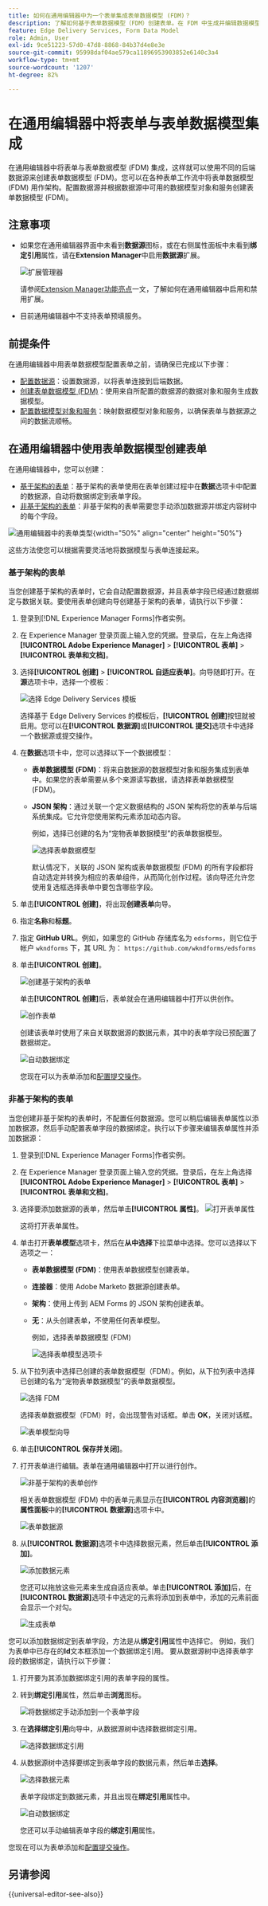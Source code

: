 ```yaml
---
title: 如何在通用编辑器中为一个表单集成表单数据模型 (FDM)？
description: 了解如何基于表单数据模型（FDM）创建表单。在 FDM 中生成并编辑数据模型对象的样本数据。
feature: Edge Delivery Services, Form Data Model
role: Admin, User
exl-id: 9ce51223-57d0-47d8-8868-84b37d4e8e3e
source-git-commit: 95998daf04ae579ca11896953903852e6140c3a4
workflow-type: tm+mt
source-wordcount: '1207'
ht-degree: 82%

---
```


# 在通用编辑器中将表单与表单数据模型集成

在通用编辑器中将表单与表单数据模型 (FDM) 集成，这样就可以使用不同的后端数据源来创建表单数据模型 (FDM)。您可以在各种表单工作流中将表单数据模型 (FDM) 用作架构。配置数据源并根据数据源中可用的数据模型对象和服务创建表单数据模型 (FDM)。

## 注意事项

* 如果您在通用编辑器界面中未看到&#x200B;**数据源**&#x200B;图标，或在右侧属性面板中未看到&#x200B;**绑定引用**&#x200B;属性，请在&#x200B;**Extension Manager**&#x200B;中启用&#x200B;**数据源**&#x200B;扩展。

  ![扩展管理器](/help/edge/docs/forms/universal-editor/assets/extension-manager.png)

  请参阅[Extension Manager功能亮点](https://developer.adobe.com/uix/docs/extension-manager/feature-highlights/#enablingdisabling-extensions)一文，了解如何在通用编辑器中启用和禁用扩展。

* 目前通用编辑器中不支持表单预填服务。

## 前提条件

在通用编辑器中用表单数据模型配置表单之前，请确保已完成以下步骤：

* [配置数据源](/help/forms/configure-data-sources.md)：设置数据源，以将表单连接到后端数据。
* [创建表单数据模型 (FDM)](/help/forms/create-form-data-models.md)：使用来自所配置的数据源的数据对象和服务生成数据模型。
* [配置数据模型对象和服务](/help/forms/work-with-form-data-model.md)：映射数据模型对象和服务，以确保表单与数据源之间的数据流顺畅。

## 在通用编辑器中使用表单数据模型创建表单

在通用编辑器中，您可以创建：

* [基于架构的表单](#schema-based-form)：基于架构的表单使用在表单创建过程中在&#x200B;**数据**&#x200B;选项卡中配置的数据源，自动将数据绑定到表单字段。
* [非基于架构的表单](#non-schema-based-form)：非基于架构的表单需要您手动添加数据源并绑定内容树中的每个字段。

![通用编辑器中的表单类型](/help/edge/docs/forms/universal-editor/assets/form-types.png){width="50%" align="center" height="50%"}

这些方法使您可以根据需要灵活地将数据模型与表单连接起来。

### 基于架构的表单

当您创建基于架构的表单时，它会自动配置数据源，并且表单字段已经通过数据绑定与数据关联。要使用表单创建向导创建基于架构的表单，请执行以下步骤：

1. 登录到[!DNL Experience Manager Forms]作者实例。
1. 在 Experience Manager 登录页面上输入您的凭据。登录后，在左上角选择&#x200B;**[!UICONTROL Adobe Experience Manager]** > **[!UICONTROL 表单]** > **[!UICONTROL 表单和文档]**。
1. 选择&#x200B;**[!UICONTROL 创建]** > **[!UICONTROL 自适应表单]**。向导随即打开。在&#x200B;**源**&#x200B;选项卡中，选择一个模板：

   ![选择 Edge Delivery Services 模板](/help/edge/assets/create-eds-forms.png)

   选择基于 Edge Delivery Services 的模板后，**[!UICONTROL 创建]**&#x200B;按钮就被启用。您可以在&#x200B;**[!UICONTROL 数据源]**&#x200B;或&#x200B;**[!UICONTROL 提交]**&#x200B;选项卡中选择一个数据源或提交操作。

1. 在&#x200B;**数据**&#x200B;选项卡中，您可以选择以下一个数据模型：

   * **表单数据模型 (FDM)**：将来自数据源的数据模型对象和服务集成到表单中。如果您的表单需要从多个来源读写数据，请选择表单数据模型 (FDM)。

   * **JSON 架构**：通过关联一个定义数据结构的 JSON 架构将您的表单与后端系统集成。它允许您使用架构元素添加动态内容。

     例如，选择已创建的名为“宠物表单数据模型”的表单数据模型。

     ![选择表单数据模型](/help/edge/docs/forms/universal-editor/assets/select-petstore-form-data-model.png)


     默认情况下，关联的 JSON 架构或表单数据模型 (FDM) 的所有字段都将自动选定并转换为相应的表单组件，从而简化创作过程。该向导还允许您使用复选框选择表单中要包含哪些字段。

1. 单击&#x200B;**[!UICONTROL 创建]**，将出现&#x200B;**创建表单**&#x200B;向导。
1. 指定&#x200B;**名称**&#x200B;和&#x200B;**标题**。
1. 指定 **GitHub URL**。例如，如果您的 GitHub 存储库名为 `edsforms`，则它位于帐户 `wkndforms` 下，其 URL 为：
   `https://github.com/wkndforms/edsforms`
1. 单击&#x200B;**[!UICONTROL 创建]**。

   ![创建基于架构的表单](/help/edge/docs/forms/universal-editor/assets/create-schema-based-form.png)

   单击&#x200B;**[!UICONTROL 创建]**&#x200B;后，表单就会在通用编辑器中打开以供创作。

   ![创作表单](/help/edge/docs/forms/universal-editor/assets/schema-based-form-in-ue.png)

   创建该表单时使用了来自关联数据源的数据元素，其中的表单字段已预配置了数据绑定。

   ![自动数据绑定](/help/edge/docs/forms/universal-editor/assets/schema-based-form-data-binding.png)

   您现在可以为表单添加和[配置提交操作](/help/edge/docs/forms/universal-editor/submit-action.md)。

### 非基于架构的表单

当您创建非基于架构的表单时，不配置任何数据源。您可以稍后编辑表单属性以添加数据源，然后手动配置表单字段的数据绑定。执行以下步骤来编辑表单属性并添加数据源：

1. 登录到[!DNL Experience Manager Forms]作者实例。
1. 在 Experience Manager 登录页面上输入您的凭据。登录后，在左上角选择&#x200B;**[!UICONTROL Adobe Experience Manager]** > **[!UICONTROL 表单]** > **[!UICONTROL 表单和文档]**。
1. 选择要添加数据源的表单，然后单击&#x200B;**[!UICONTROL 属性]**。
   ![打开表单属性](/help/edge/docs/forms/universal-editor/assets/non-schema-based-edit-properties.png)

   这将打开表单属性。
1. 单击打开&#x200B;**表单模型**&#x200B;选项卡，然后在&#x200B;**从中选择**&#x200B;下拉菜单中选择。您可以选择以下选项之一：

   * **表单数据模型 (FDM)**：使用表单数据模型创建表单。
   * **连接器**：使用 Adobe Marketo 数据源创建表单。
   * **架构**：使用上传到 AEM Forms 的 JSON 架构创建表单。
   * **无**：从头创建表单，不使用任何表单模型。

     例如，选择表单数据模型 (FDM)

     ![选择表单模型选项卡](/help/edge/docs/forms/universal-editor/assets/select-form-model.png)

1. 从下拉列表中选择已创建的表单数据模型（FDM）。例如，从下拉列表中选择已创建的名为“宠物表单数据模型”的表单数据模型。

   ![选择 FDM](/help/edge/docs/forms/universal-editor/assets/select-fdm.png)

   选择表单数据模型（FDM）时，会出现警告对话框。单击 **OK**，关闭对话框。

   ![表单模型向导](/help/edge/docs/forms/universal-editor/assets/form-model-wizard.png)

1. 单击&#x200B;**[!UICONTROL 保存并关闭]**。
1. 打开表单进行编辑。表单在通用编辑器中打开以进行创作。

   ![非基于架构的表单创作](/help/edge/docs/forms/universal-editor/assets/non-schema-form-authoring.png)

   相关表单数据模型 (FDM) 中的表单元素显示在&#x200B;**[!UICONTROL 内容浏览器]**&#x200B;的&#x200B;**属性面板**&#x200B;中的&#x200B;**[!UICONTROL 数据源]**&#x200B;选项卡中。

   ![表单数据源](/help/edge/docs/forms/universal-editor/assets/non-schema-data-source.png)

1. 从&#x200B;**[!UICONTROL 数据源]**&#x200B;选项卡中选择数据元素，然后单击&#x200B;**[!UICONTROL 添加]**。

   ![添加数据元素](/help/edge/docs/forms/universal-editor/assets/non-schema-add-data-element.png)

   您还可以拖放这些元素来生成自适应表单。单击&#x200B;**[!UICONTROL 添加]**&#x200B;后，在&#x200B;**[!UICONTROL 数据源]**&#x200B;选项卡中选定的元素将添加到表单中，添加的元素前面会显示一个对勾。

   ![生成表单](/help/edge/docs/forms/universal-editor/assets/non-schema-form.png)

您可以添加数据绑定到表单字段，方法是从&#x200B;**绑定引用**&#x200B;属性中选择它。 例如，我们为表单中已存在的&#x200B;**Id**文本框添加一个数据绑定引用。
要从数据源树中选择表单字段的数据绑定，请执行以下步骤：

1. 打开要为其添加数据绑定引用的表单字段的属性。
1. 转到&#x200B;**绑定引用**&#x200B;属性，然后单击&#x200B;**浏览**&#x200B;图标。

   ![将数据绑定手动添加到一个表单字段](/help/edge/docs/forms/universal-editor/assets/non-schema-add-data-binding.png)

1. 在&#x200B;**选择绑定引用**&#x200B;向导中，从数据源树中选择数据绑定引用。

   ![选择数据绑定引用](/help/edge/docs/forms/universal-editor/assets/select-bind-reference.png)

1. 从数据源树中选择要绑定到表单字段的数据元素，然后单击&#x200B;**选择**。

   ![选择数据元素](/help/edge/docs/forms/universal-editor/assets/select-data-element.png)

   表单字段绑定到数据元素，并且出现在&#x200B;**绑定引用**&#x200B;属性中。

   ![自动数据绑定](/help/edge/docs/forms/universal-editor/assets/schema-based-form-data-binding.png)

   您还可以手动编辑表单字段的&#x200B;**绑定引用**&#x200B;属性。

您现在可以为表单添加和[配置提交操作](/help/edge/docs/forms/universal-editor/submit-action.md)。

## 另请参阅

{{universal-editor-see-also}}
